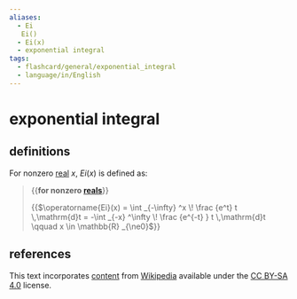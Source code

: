 ```yaml
---
aliases:
  - Ei
   Ei()
  - Ei(x)
  - exponential integral
tags:
  - flashcard/general/exponential_integral
  - language/in/English
---
```


# exponential integral

## definitions

For nonzero [real](real%20number.md) $x$, $Ei(x)$ is defined as:

> {{__for nonzero [reals](real%20number.md)__}}
>
> {{$\operatorname{Ei}(x) = \int _{-\infty} ^x \! \frac {e^t} t \,\mathrm{d}t = -\int _{-x} ^\infty \! \frac {e^{-t} } t \,\mathrm{d}t \qquad x \in \mathbb{R} _{\ne0}$}} <!--SR:!2024-05-24,94,270!2024-06-17,146,230-->

## references

This text incorporates [content](https://en.wikipedia.org/wiki/exponential_integral) from [Wikipedia](Wikipedia.md) available under the [CC BY-SA 4.0](https://creativecommons.org/licenses/by-sa/4.0/) license.
